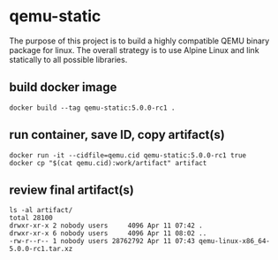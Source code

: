# qemu-static

The purpose of this project is to build a highly compatible QEMU binary package
for linux. The overall strategy is to use Alpine Linux and link statically to
all possible libraries.

## build docker image
```
docker build --tag qemu-static:5.0.0-rc1 .
```

## run container, save ID, copy artifact(s)
```
docker run -it --cidfile=qemu.cid qemu-static:5.0.0-rc1 true
docker cp "$(cat qemu.cid):work/artifact" artifact
```

## review final artifact(s)
```
ls -al artifact/
total 28100
drwxr-xr-x 2 nobody users     4096 Apr 11 07:42 .
drwxr-xr-x 6 nobody users     4096 Apr 11 08:02 ..
-rw-r--r-- 1 nobody users 28762792 Apr 11 07:43 qemu-linux-x86_64-5.0.0-rc1.tar.xz
```
